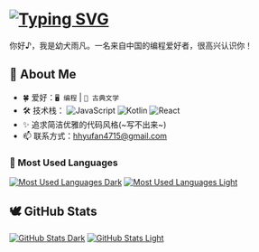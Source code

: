 # [![Typing SVG](https://readme-typing-svg.demolab.com/?font=Fira+Code&color=ff0000&lines=Hi(｡･ω･)ﾉﾞ,+I'm+hhyufan)](https://git.io/typing-svg)


你好♪，我是幼犬雨凡。一名来自中国的编程爱好者，很高兴认识你！

## 🌈 About Me

- 🍀 爱好：`🖥️ 编程` | `📜 古典文学`
- 🛠️ 技术栈：
  ![JavaScript](https://img.shields.io/badge/JavaScript-FDE68A.svg?logo=javascript&logoColor=323330&bg_color=FDE68A)
  ![Kotlin](https://img.shields.io/badge/Kotlin-A97BFF.svg?logo=kotlin&logoColor=white)
  ![React](https://img.shields.io/badge/React-CCF7FE.svg?logo=react&logoColor=20232A)
- ✨ 追求简洁优雅的代码风格(~写不出来~)
- 📫 联系方式：hhyufan4715@gmail.com

### 🚀 Most Used Languages
[![Most Used Languages Dark](https://github-readme-stats.vercel.app/api/top-langs?username=hhyufan&layout=compact&langs_count=10&size_weight=0.5&count_weight=0.5&hide_title=true&theme=dracula#gh-dark-mode-only)](https://github.com/hhyufan#gh-dark-mode-only)
[![Most Used Languages Light](https://github-readme-stats.vercel.app/api/top-langs?username=hhyufan&layout=compact&langs_count=10&size_weight=0.5&count_weight=0.5&hide_title=true&theme=shadow_blue#gh-light-mode-only)](https://github.com/hhyufan#gh-light-mode-only)
## 🕊️ GitHub Stats
[![GitHub Stats Dark](https://github-readme-stats.vercel.app/api?username=hhyufan&show_icons=truehide_title=true&theme=dracula#gh-dark-mode-only)](https://github.com/hhyufan#gh-dark-mode-only)
[![GitHub Stats Light](https://github-readme-stats.vercel.app/api?username=hhyufan&show_icons=true&hide_title=true&theme=shadow_blue#gh-light-mode-only)](https://github.com/hhyufan#gh-light-mode-only)
